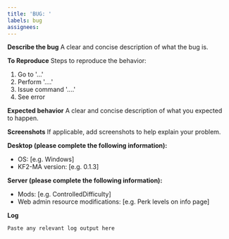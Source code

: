 ```yaml
---
title: 'BUG: '
labels: bug
assignees: 
---
```

**Describe the bug**
A clear and concise description of what the bug is.

**To Reproduce**
Steps to reproduce the behavior:
1. Go to '...'
2. Perform '....'
3. Issue command '....'
4. See error

**Expected behavior**
A clear and concise description of what you expected to happen.

**Screenshots**
If applicable, add screenshots to help explain your problem.

**Desktop (please complete the following information):**
 - OS: [e.g. Windows]
 - KF2-MA version: [e.g. 0.1.3]

**Server (please complete the following information):**
 - Mods: [e.g. ControlledDifficulty]
 - Web admin resource modifications: [e.g. Perk levels on info page]

**Log**
```
Paste any relevant log output here
```
